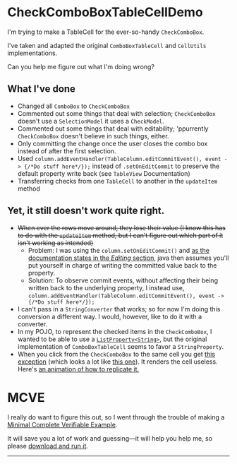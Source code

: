 # CheckComboBoxTableCellDemo
I'm trying to make a TableCell for the ever-so-handy `CheckComboBox`. 

I've taken and adapted the original `ComboBoxTableCell` and `CellUtils` implementations.

Can you help me figure out what I'm doing wrong?

What I've done
 -----------------
 
  * Changed all `ComboBox` to `CheckComboBox`
  * Commented out some things that deal with selection; `CheckComboBox` doesn't use a `SelectionModel` it uses a `CheckModel`.
  * Commented out some things that deal with editability; 'ppurrently `CheckComboBox` doesn't believe in such things, either.
  * Only committing the change once the user closes the combo box instead of after the first selection.
  * Used `column.addEventHandler(TableColumn.editCommitEvent(), event -> {/*Do stuff here*/});` instead of `.setOnEditCommit` to preserve the default property write back (see `TableView` Documentation)
  * Transferring checks from one `TableCell` to another in the `updateItem` method
 
 Yet, it still doesn't work quite right.
 ---------------------------------------
  * ~~When ever the rows move around, they lose their value (I know this has to do with the `updateItem` method, but I can't figure out which part of it isn't working as intended)~~
     * Problem: I was using the `column.setOnEditCommit()` and [as the documentation states in the *Editing* section][TableView Documentation], java then assumes you'll put yourself in charge of writing the committed value back to the property.
     * Solution: To observe commit events, without affecting their being written back to the underlying property, I instead use, `column.addEventHandler(TableColumn.editCommitEvent(), event -> {/*Do stuff here*/});`
  * I can't pass in a `StringConverter` that works; so for now I'm doing this conversion a different way. I would, however, like to do it with a converter.
  * In my POJO, to represent the checked items in the `CheckComboBox`, I wanted to be able to use a [`ListProperty<String>`][ListProperty], but the original implementation of `ComboBoxTableCell` seems to favor a `StringProperty`.
  * When you click from the `CheckComboBox` to the same cell you get [this exception][cell exception] (which looks a lot like [this one][similar exception]). It renders the cell useless. Here's [an animation of how to replicate it.][exception gif]
 
 
 MCVE
 ====
 I really do want to figure this out, so I went through the trouble of making a [Minimal Complete Verifiable Example][MCVE]. 
 
 It will save you a lot of work and guessing—it will help you help me, so please [download and run it][MCVE].
 
 [CheckComboBox]: https://controlsfx.bitbucket.io/org/controlsfx/control/CheckComboBox.html
 [ControlsFX]: https://bitbucket.org/controlsfx/controlsfx/
 [ListProperty]: https://docs.oracle.com/javase/8/javafx/api/javafx/beans/property/ListProperty.html
 [MCVE]: https://github.com/TurekBot/CheckComboBoxTableCellDemo
 [TableView Documentation]: https://docs.oracle.com/javase/8/javafx/api/javafx/scene/control/TableView.html
 [cell exception]: https://gist.github.com/TurekBot/721aaee63ca3656690b7ecb7a9de198f
 [exception gif]: https://i.imgur.com/z7uBI34.gif
 [similar exception]: https://stackoverflow.com/questions/43106852/hiding-javafx-colorpicker-causes-nullpointerexception
 
 --- 